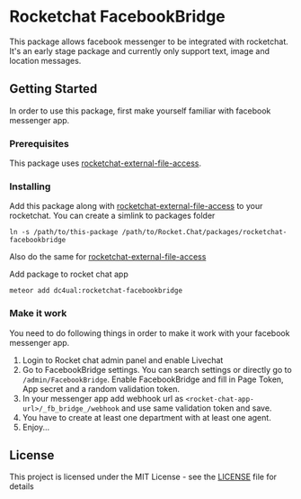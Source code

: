 # Rocketchat FacebookBridge

This package allows facebook messenger to be integrated with rocketchat. It's an early stage package and currently only support text, image and location messages.

## Getting Started

In order to use this package, first make yourself familiar with facebook messenger app.

### Prerequisites

This package uses [rocketchat-external-file-access](https://github.com/dalchand/rocketchat-external-file-access).

### Installing


Add this package along with [rocketchat-external-file-access](https://github.com/dalchand/rocketchat-external-file-access) to your rocketchat. You can create a simlink to packages folder

```
ln -s /path/to/this-package /path/to/Rocket.Chat/packages/rocketchat-facebookbridge
```

Also do the same for [rocketchat-external-file-access](https://github.com/dalchand/rocketchat-external-file-access)

Add package to rocket chat app

```
meteor add dc4ual:rocketchat-facebookbridge
```

### Make it work

You need to do following things in order to make it work with your facebook messenger app.

1. Login to Rocket chat admin panel and enable Livechat
2. Go to FacebookBridge settings. You can search settings or directly go to ```/admin/FacebookBridge```. Enable FacebookBridge and fill in Page Token, App secret and a random validation token.
3. In your messenger app add webhook url as ```<rocket-chat-app-url>/_fb_bridge_/webhook``` and use same validation token and save.
4. You have to create at least one department with at least one agent.
5. Enjoy...

## License

This project is licensed under the MIT License - see the [LICENSE](LICENSE) file for details
